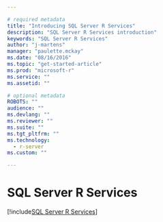 ```yaml
---

# required metadata
title: "Introducing SQL Server R Services"
description: "SQL Server R Services introduction"
keywords: "SQL Server R Services"
author: "j-martens"
manager: "paulette.mckay"
ms.date: "08/16/2016"
ms.topic: "get-started-article"
ms.prod: "microsoft-r"
ms.service: ""
ms.assetid: ""

# optional metadata
ROBOTS: ""
audience: ""
ms.devlang: ""
ms.reviewer: ""
ms.suite: ""
ms.tgt_pltfrm: ""
ms.technology: 
  - r-server
ms.custom: ""

---
```


# SQL Server R Services

[!include[SQL Server R Services](./includes/ss-r-services/r-services-intro.md)]
